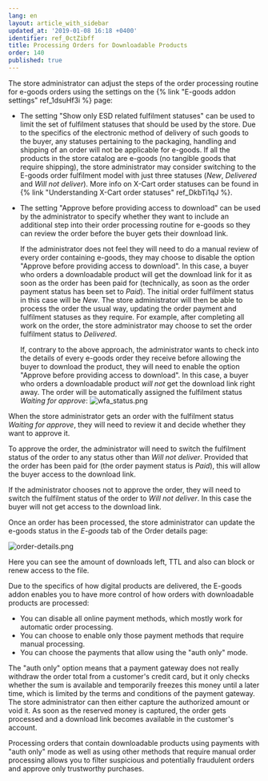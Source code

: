 ```yaml
---
lang: en
layout: article_with_sidebar
updated_at: '2019-01-08 16:18 +0400'
identifier: ref_0ctZibff
title: Processing Orders for Downloadable Products
order: 140
published: true
---
```

The store administrator can adjust the steps of the order processing routine for e-goods orders using the settings on the {% link "E-goods addon settings" ref_1dsuHf3i %} page:

   * The setting "Show only ESD related fulfilment statuses" can be used to limit the set of fulfilment statuses that should be used by the store. Due to the specifics of the electronic method of delivery of such goods to the buyer, any statuses pertaining to the packaging, handling and shipping of an order will not be applicable for e-goods. If all the products in the store catalog are e-goods (no tangible goods that require shipping), the store administrator may consider switching to the E-goods order fulfilment model with just three statuses (_New_, _Delivered_ and _Will not deliver_). More info on X-Cart order statuses can be found in {% link "Understanding X-Cart order statuses" ref_DkbTi1qJ %}.

   * The setting "Approve before providing access to download" can be used by the administrator to specify whether they want to include an additional step into their order processing routine for e-goods so they can review the order before the buyer gets their download link.
   
     If the administrator does not feel they will need to do a manual review of every order containing e-goods, they may choose to disable the option "Approve before providing access to download". In this case, a buyer who orders a downloadable product will get the download link for it as soon as the order has been paid for (technically, as soon as the order payment status has been set to _Paid_). The initial order fulfilment status in this case will be _New_. The store administrator will then be able to process the order the usual way, updating the order payment and fulfilment statuses as they require. For example, after completing all work on the order, the store administrator may choose to set the order fulfilment status to _Delivered_. 
    
     If, contrary to the above approach, the administrator wants to check into the details of every e-goods order they receive before allowing the buyer to download the product, they will need to enable the option "Approve before providing access to download". In this case, a buyer who orders a downloadable product _will not_ get the download link right away. The order will be automatically assigned the fulfilment status _Waiting for approve_:
   ![wfa_status.png]({{site.baseurl}}/attachments/ref_3sGGx0lV/wfa_status.png)

   When the store administrator gets an order with the fulfilment status _Waiting for approve_, they will need to review it and decide whether they want to approve it. 
     
   To approve the order, the administrator will need to switch the fulfilment status of the order to any status other than _Will not deliver_. Provided that the order has been paid for (the order payment status is _Paid_), this will allow the buyer access to the download link. 
     
   If the administrator chooses not to approve the order, they will need to switch the fulfilment status of the order to _Will not deliver_. In this case the buyer will not get access to the download link. 

<a id="renew-egoods-access"></a>
Once an order has been processed, the store administrator can update the e-goods status in the _E-goods_ tab of the Order details page:

![order-details.png]({{site.baseurl}}/attachments/ref_3sGGx0lV/order-details.png)

Here you can see the amount of downloads left, TTL and also can block or renew access to the file.

Due to the specifics of how digital products are delivered, the E-goods addon enables you to have more control of how orders with downloadable products are processed:
- You can disable all online payment methods, which mostly work for automatic order processing.
- You can choose to enable only those payment methods that require manual processing.
- You can choose the payments that allow using the "auth only" mode. 

The "auth only" option means that a payment gateway does not really withdraw the order total from a customer's credit card, but it only checks whether the sum is available and temporarily freezes this money until a later time, which is limited by the terms and conditions of the payment gateway. The store administrator can then either capture the authorized amount or void it. As soon as the reserved money is captured, the order gets processed and a download link becomes available in the customer's account.

Processing orders that contain downloadable products using payments with "auth only" mode as well as using other methods that require manual order processing allows you to filter suspicious and potentially fraudulent orders and approve only trustworthy purchases.
